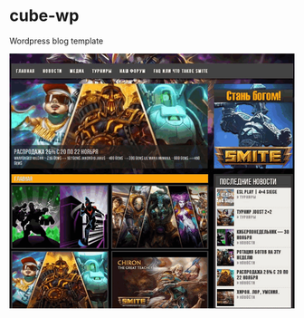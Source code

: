 # cube-wp
Wordpress blog template

![Image of Template](https://raw.githubusercontent.com/bino-faata/cube-wp/main/screenshot.png)
